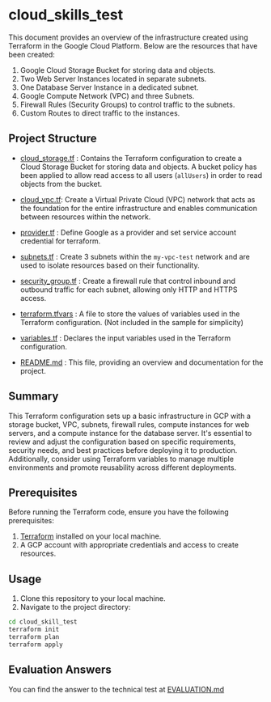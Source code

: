 # cloud_skills_test


This document provides an overview of the infrastructure created using Terraform in the Google Cloud Platform. Below are the resources that have been created:

1. Google Cloud Storage Bucket for storing data and objects.
2. Two Web Server Instances located in separate subnets.
3. One Database Server Instance in a dedicated subnet.
4. Google Compute Network (VPC) and three Subnets.
5. Firewall Rules (Security Groups) to control traffic to the subnets.
6. Custom Routes to direct traffic to the instances.


## Project Structure

- [cloud_storage.tf](./cloud_storage.tf) : Contains the Terraform configuration to create a Cloud Storage Bucket for storing data and objects. A bucket policy has been applied to allow read access to all users (`allUsers`) in order to read objects from the bucket.
- [cloud_vpc.tf](./cloud_vpc.tf): Create a Virtual Private Cloud (VPC) network that acts as the foundation for the entire infrastructure and enables communication between resources within the network.
- [provider.tf](./provider.tf) : Define Google as a provider and set service account credential for terraform.
- [subnets.tf](./subnets.tf) : Create 3 subnets within the `my-vpc-test` network and are used to isolate resources based on their functionality.
- [security_group.tf](./security_group.tf) : Create a firewall rule that control inbound and outbound traffic for each subnet, allowing only HTTP and HTTPS access.

- [terraform.tfvars](./terraform.tfvars) : A file to store the values of variables used in the Terraform configuration. (Not included in the sample for simplicity)
- [variables.tf](./variables.tf) : Declares the input variables used in the Terraform configuration.
- [README.md](./README.md) : This file, providing an overview and documentation for the project.


## Summary

This Terraform configuration sets up a basic infrastructure in GCP with a storage bucket, VPC, subnets, firewall rules, compute instances for web servers, and a compute instance for the database server. It's essential to review and adjust the configuration based on specific requirements, security needs, and best practices before deploying it to production. Additionally, consider using Terraform variables to manage multiple environments and promote reusability across different deployments.

## Prerequisites

Before running the Terraform code, ensure you have the following prerequisites:

1. [Terraform](https://www.terraform.io/downloads.html) installed on your local machine.
2. A GCP account with appropriate credentials and access to create resources.

## Usage

1. Clone this repository to your local machine.
2. Navigate to the project directory:

```bash
cd cloud_skill_test
terraform init
terraform plan
terraform apply
```



## Evaluation Answers

You can find the answer to the technical test at [EVALUATION.md](./EVALUATION.md)

